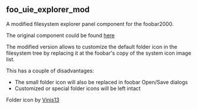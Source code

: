 foo_uie_explorer_mod
---

A modified filesystem explorer panel component for the foobar2000.

The original component could be found 
[here](http://www.hydrogenaudio.org/forums/index.php?showtopic=34207)

The modified version allows to customize the default folder icon in the filesystem
tree by replacing it at the foobar's copy of the system icon image list.

This has a couple of disadvantages:

* The small folder icon will also be replaced in foobar Open/Save dialogs
* Customized or special folder icons will be left intact

Folder icon by [Vinis13](http://vinis13.deviantart.com/art/Aero-Folder-9-Colors-132416162)
